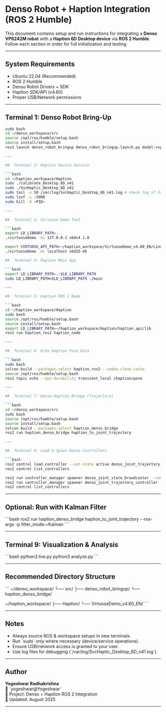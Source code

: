 # Denso Robot + Haption Integration (ROS 2 Humble)

This document contains setup and run instructions for integrating a **Denso VP6242M robot** with a **Haption 6D Desktop device** via **ROS 2 Humble**. Follow each section in order for full initialization and testing.

---

##  System Requirements

- Ubuntu 22.04 (Recommended)
- ROS 2 Humble
- Denso Robot Drivers + SDK
- Haption SDK/API (v4.60)
- Proper USB/Network permissions

---

## Terminal 1: Denso Robot Bring-Up

```bash
sudo bash
cd ~/denso_workspace/src
source /opt/ros/humble/setup.bash
source install/setup.bash
ros2 launch denso_robot_bringup denso_robot_bringup.launch.py model:=vp6242m

---

##  Terminal 2: Haption Device Service

```bash
cd ~/haption_workspace/Haption
sudo ./calibrate_Desktop_6D_n41
sudo ./SvcHaptic_Desktop_6D_n41
sudo tail -n 50 /var/log/SvcHaptic_Desktop_6D_n41.log # check log if haption device is port binded, if blocked continue next process and kill the bind port
sudo lsof -i :5000
sudo kill -9 <PID>

---

##  Terminal 3: Virtuose Demo Tool

```bash
export LD_LIBRARY_PATH=.
./virtuoseDemo -mv 127.0.0.1 v6dv4 1.0

export VIRTUOSE_API_PATH=~/haption_workspace/VirtuoseDemo_v4.60_EN/Linux
./virtuoseDemo -mv localhost v6d35-45

##  Terminal 4: Haption Main App

```bash
export LD_LIBRARY_PATH=.:$LD_LIBRARY_PATH
sudo LD_LIBRARY_PATH=$LD_LIBRARY_PATH ./main

---

##  Terminal 5: Haption ROS 2 Node

```bash
cd ~/haption_workspace/Haption
sudo bash
source /opt/ros/humble/setup.bash
source install/setup.bash
export LD_LIBRARY_PATH=~/haption_workspace/Haption/haption_api/lib
ros2 run haption_ros2 haption_node

---

##  Terminal 6: Echo Haption Pose Data

```bash
sudo bash
colcon build --packages-select haption_ros2 --cmake-clean-cache
source /opt/ros/humble/setup.bash
ros2 topic echo --qos-durability transient_local /haption/pose

---

##  Terminal 7: Denso-Haption Bridge (Trajectory)

```bash
cd ~/denso_workspace/src
sudo bash
source /opt/ros/humble/setup.bash
source install/setup.bash
colcon build --packages-select haption_denso_bridge
ros2 run haption_denso_bridge haption_to_joint_trajectory

---

##  Terminal 8: Load & Spawn Denso Controllers

```bash
ros2 control load_controller --set-state active denso_joint_trajectory_controller
ros2 control list_controllers

ros2 run controller_manager spawner denso_joint_state_broadcaster --controller-manager /controller_manager
ros2 run controller_manager spawner denso_joint_trajectory_controller --controller-manager /controller_manager
ros2 control list_controllers
```

---

##  Optional: Run with Kalman Filter

\`\`\`bash
ros2 run haption_denso_bridge haption_to_joint_trajectory --ros-args -p filter_mode:=Kalman
\`\`\`

---

##  Terminal 9: Visualization & Analysis

\`\`\`bash
python3 live.py
python3 analyze.py
\`\`\`

---

##  Recommended Directory Structure

\`\`\`
~/denso_workspace/
    └── src/
        ├── denso_robot_bringup/
        └── haption_denso_bridge/

~/haption_workspace/
    ├── Haption/
    └── VirtuoseDemo_v4.60_EN/
\`\`\`

---

##  Notes

- Always source ROS & workspace setups in new terminals.
- Run \`sudo\` only where necessary (device/service operations).
- Ensure USB/network access is granted to your user.
- Use log files for debugging (\`/var/log/SvcHaptic_Desktop_6D_n41.log\`).

---

##  Author

**Yogeshwar Radhakrishna**  
📧 \`yogeshwar@Yogeshwar\`  
🏢 Project: Denso + Haption ROS 2 Integration  
📅 Updated: August 2025  

---










